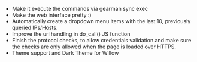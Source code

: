- Make it execute the commands via gearman sync exec
- Make the web interface pretty :)
- Automatically create a dropdown menu items with the last 10, previously queried IPs/Hosts.
- Improve the url handling in do_call() JS function
- Finish the protocol checks, to allow credentials validation and make sure the checks are only allowed when the page is loaded over HTTPS.
- Theme support and Dark Theme for Willow
